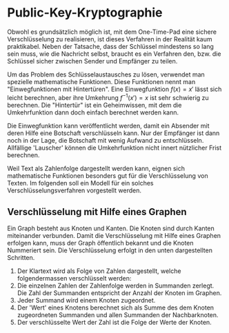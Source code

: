 # Public-Key-Kryptographie

Obwohl es grundsätzlich möglich ist, mit dem One-Time-Pad eine sichere
Verschlüsselung zu realisieren, ist dieses Verfahren in der Realität kaum
praktikabel. Neben der Tatsache, dass der Schlüssel mindestens so lang sein
muss, wie die Nachricht selbst, braucht es ein Verfahren den, bzw. die Schlüssel
sicher zwischen Sender und Empfänger zu teilen.

Um das Problem des Schlüsselaustausches zu lösen, verwendet man spezielle
mathematische Funktionen. Diese Funktionen nennt man "Einwegfunktionen mit
Hintertüren". Eine Einwegfunktion $f(x) = x'$ lässt sich leicht berechnen, aber
ihre Umkehrung $f^{-1}(x') = x$ ist sehr schwierig zu berechnen. Die "Hintertür"
ist ein Geheimwissen, mit dem die Umkehrfunktion dann doch einfach berechnet
werden kann.

Die Einwegfunktion kann veröffentlicht werden, damit ein Absender mit deren
Hilfe eine Botschaft verschlüsseln kann. Nur der Empfänger ist dann noch in der
Lage, die Botschaft mit wenig Aufwand zu entschlüsseln. Allfällige 'Lauscher'
können die Umkehrfunktion nicht innert nützlicher Frist berechnen.

Weil Text als Zahlenfolge dargestellt werden kann, eignen sich mathematische
Funktionen besonders gut für die Verschlüsselung von Texten. Im folgenden soll
ein Modell für ein solches Verschlüsselungsverfahren vorgestellt werden.

## Verschlüsselung mit Hilfe eines Graphen

Ein Graph besteht aus Knoten und Kanten. Die Knoten sind durch Kanten
miteinander verbunden. Damit die Verschlüsselung mit Hilfe eines Graphen
erfolgen kann, muss der Graph öffentlich bekannt und die Knoten Nummeriert sein.
Die Verschlüsselung erfolgt in den unten dargestellten Schritten.

1. Der Klartext wird als Folge von Zahlen dargestellt, welche folgendermassen
   verschlüsselt werden:
2. Die einzelnen Zahlen der Zahlenfolge werden in Summanden zerlegt. Die Zahl
   der Summanden entspricht der Anzahl der Knoten im Graphen.
3. Jeder Summand wird einem Knoten zugeordnet.
4. Der 'Wert' eines Knotens berechnet sich als Summe des dem Knoten zugeordneten
   Summanden und allen Summanden der Nachbarknoten.
5. Der verschlüsselte Wert der Zahl ist die Folge der Werte der Knoten.